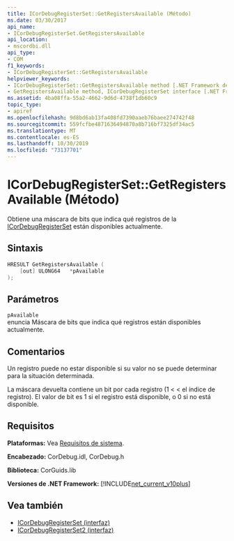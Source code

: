 ```yaml
---
title: ICorDebugRegisterSet::GetRegistersAvailable (Método)
ms.date: 03/30/2017
api_name:
- ICorDebugRegisterSet.GetRegistersAvailable
api_location:
- mscordbi.dll
api_type:
- COM
f1_keywords:
- ICorDebugRegisterSet::GetRegistersAvailable
helpviewer_keywords:
- ICorDebugRegisterSet::GetRegistersAvailable method [.NET Framework debugging]
- GetRegistersAvailable method, ICorDebugRegisterSet interface [.NET Framework debugging]
ms.assetid: 4ba08ffa-55a2-4662-9d6d-4738f1db60c9
topic_type:
- apiref
ms.openlocfilehash: 9d8bd6ab13fa408fd7390aaeb76baee274742f48
ms.sourcegitcommit: 559fcfbe4871636494870a8b716bf7325df34ac5
ms.translationtype: MT
ms.contentlocale: es-ES
ms.lasthandoff: 10/30/2019
ms.locfileid: "73137701"
---
```

# <a name="icordebugregistersetgetregistersavailable-method"></a>ICorDebugRegisterSet::GetRegistersAvailable (Método)
Obtiene una máscara de bits que indica qué registros de la [ICorDebugRegisterSet](../../../../docs/framework/unmanaged-api/debugging/icordebugregisterset-interface.md) están disponibles actualmente.  
  
## <a name="syntax"></a>Sintaxis  
  
```cpp  
HRESULT GetRegistersAvailable (  
    [out] ULONG64   *pAvailable  
);  
```  
  
## <a name="parameters"></a>Parámetros  
 `pAvailable`  
 enuncia Máscara de bits que indica qué registros están disponibles actualmente.  
  
## <a name="remarks"></a>Comentarios  
 Un registro puede no estar disponible si su valor no se puede determinar para la situación determinada.  
  
 La máscara devuelta contiene un bit por cada registro (1 < < el índice de registro). El valor de bit es 1 si el registro está disponible, o 0 si no está disponible.  
  
## <a name="requirements"></a>Requisitos  
 **Plataformas:** Vea [Requisitos de sistema](../../../../docs/framework/get-started/system-requirements.md).  
  
 **Encabezado:** CorDebug.idl, CorDebug.h  
  
 **Biblioteca:** CorGuids.lib  
  
 **Versiones de .NET Framework:** [!INCLUDE[net_current_v10plus](../../../../includes/net-current-v10plus-md.md)]  
  
## <a name="see-also"></a>Vea también

- [ICorDebugRegisterSet (interfaz)](../../../../docs/framework/unmanaged-api/debugging/icordebugregisterset-interface.md)
- [ICorDebugRegisterSet2 (interfaz)](../../../../docs/framework/unmanaged-api/debugging/icordebugregisterset2-interface.md)

